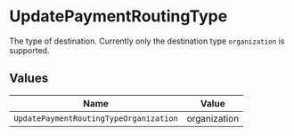 # UpdatePaymentRoutingType

The type of destination. Currently only the destination type `organization` is supported.


## Values

| Name                                   | Value                                  |
| -------------------------------------- | -------------------------------------- |
| `UpdatePaymentRoutingTypeOrganization` | organization                           |